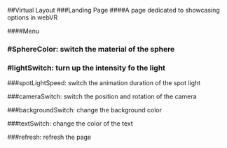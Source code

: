 ##Virtual Layout
###Landing Page
####A page dedicated to showcasing options in webVR

####Menu
### #SphereColor: switch the material of the sphere

### #lightSwitch: turn up the intensity fo the light

###spotLightSpeed: switch the animation duration of the spot light

###cameraSwitch: switch the position and rotation of the camera

###backgroundSwitch: change the background color

###textSwitch: change the color of the text

###refresh: refresh the page
